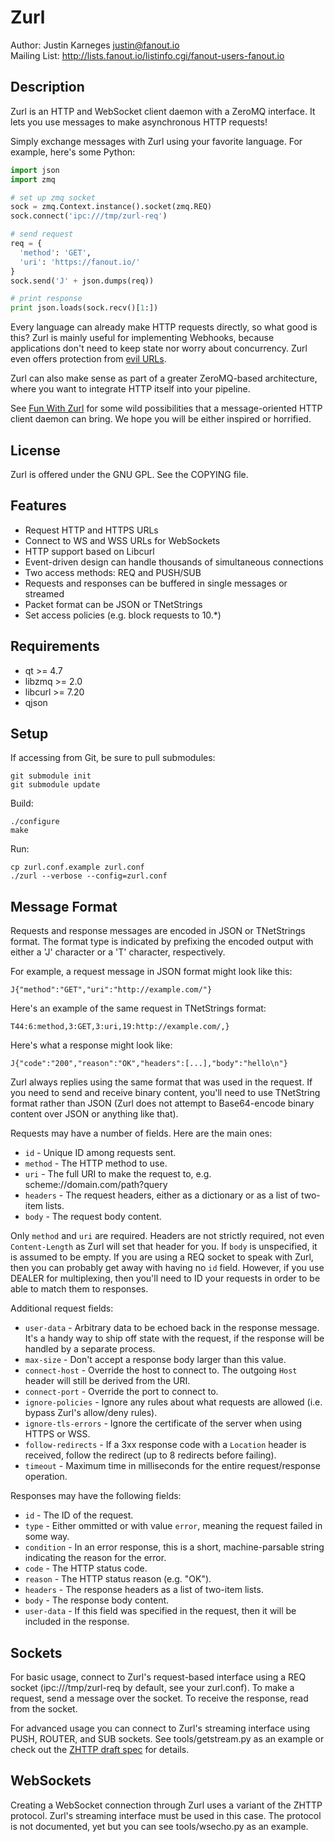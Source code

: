 Zurl
====
Author: Justin Karneges <justin@fanout.io>  
Mailing List: http://lists.fanout.io/listinfo.cgi/fanout-users-fanout.io

Description
-----------

Zurl is an HTTP and WebSocket client daemon with a ZeroMQ interface. It lets you use messages to make asynchronous HTTP requests!

Simply exchange messages with Zurl using your favorite language. For example, here's some Python:

```python
import json
import zmq

# set up zmq socket
sock = zmq.Context.instance().socket(zmq.REQ)
sock.connect('ipc:///tmp/zurl-req')

# send request
req = {
  'method': 'GET',
  'uri': 'https://fanout.io/'
}
sock.send('J' + json.dumps(req))

# print response
print json.loads(sock.recv()[1:])
```

Every language can already make HTTP requests directly, so what good is this? Zurl is mainly useful for implementing Webhooks, because applications don't need to keep state nor worry about concurrency. Zurl even offers protection from [evil URLs](http://blog.fanout.io/2014/01/27/how-to-safely-invoke-webhooks/).

Zurl can also make sense as part of a greater ZeroMQ-based architecture, where you want to integrate HTTP itself into your pipeline.

See [Fun With Zurl](http://blog.fanout.io/2014/02/18/fun-with-zurl-the-http-websocket-client-daemon/) for some wild possibilities that a message-oriented HTTP client daemon can bring. We hope you will be either inspired or horrified.

License
-------

Zurl is offered under the GNU GPL. See the COPYING file.

Features
--------

  * Request HTTP and HTTPS URLs
  * Connect to WS and WSS URLs for WebSockets
  * HTTP support based on Libcurl
  * Event-driven design can handle thousands of simultaneous connections
  * Two access methods: REQ and PUSH/SUB
  * Requests and responses can be buffered in single messages or streamed
  * Packet format can be JSON or TNetStrings
  * Set access policies (e.g. block requests to 10.*)

Requirements
------------

  * qt >= 4.7
  * libzmq >= 2.0
  * libcurl >= 7.20
  * qjson

Setup
-----

If accessing from Git, be sure to pull submodules:

    git submodule init
    git submodule update

Build:

    ./configure
    make

Run:

    cp zurl.conf.example zurl.conf
    ./zurl --verbose --config=zurl.conf

Message Format
--------------

Requests and response messages are encoded in JSON or TNetStrings format. The format type is indicated by prefixing the encoded output with either a 'J' character or a 'T' character, respectively.

For example, a request message in JSON format might look like this:

```
J{"method":"GET","uri":"http://example.com/"}
```

Here's an example of the same request in TNetStrings format:

```
T44:6:method,3:GET,3:uri,19:http://example.com/,}
```

Here's what a response might look like:

```
J{"code":"200","reason":"OK","headers":[...],"body":"hello\n"}
```

Zurl always replies using the same format that was used in the request. If you need to send and receive binary content, you'll need to use TNetString format rather than JSON (Zurl does not attempt to Base64-encode binary content over JSON or anything like that).

Requests may have a number of fields. Here are the main ones:

* ``id`` - Unique ID among requests sent.
* ``method`` - The HTTP method to use.
* ``uri`` - The full URI to make the request to, e.g. scheme://domain.com/path?query
* ``headers`` - The request headers, either as a dictionary or as a list of two-item lists.
* ``body`` - The request body content.

Only ``method`` and ``uri`` are required. Headers are not strictly required, not even ``Content-Length`` as Zurl will set that header for you. If ``body`` is unspecified, it is assumed to be empty. If you are using a REQ socket to speak with Zurl, then you can probably get away with having no ``id`` field. However, if you use DEALER for multiplexing, then you'll need to ID your requests in order to be able to match them to responses.

Additional request fields:

* ``user-data`` - Arbitrary data to be echoed back in the response message. It's a handy way to ship off state with the request, if the response will be handled by a separate process.
* ``max-size`` - Don't accept a response body larger than this value.
* ``connect-host`` - Override the host to connect to. The outgoing ``Host`` header will still be derived from the URI.
* ``connect-port`` - Override the port to connect to.
* ``ignore-policies`` - Ignore any rules about what requests are allowed (i.e. bypass Zurl's allow/deny rules).
* ``ignore-tls-errors`` - Ignore the certificate of the server when using HTTPS or WSS.
* ``follow-redirects`` - If a 3xx response code with a ``Location`` header is received, follow the redirect (up to 8 redirects before failing).
* ``timeout`` - Maximum time in milliseconds for the entire request/response operation.

Responses may have the following fields:

* ``id`` - The ID of the request.
* ``type`` - Either ommitted or with value ``error``, meaning the request failed in some way.
* ``condition`` - In an error response, this is a short, machine-parsable string indicating the reason for the error.
* ``code`` - The HTTP status code.
* ``reason`` - The HTTP status reason (e.g. "OK").
* ``headers`` - The response headers as a list of two-item lists.
* ``body`` - The response body content.
* ``user-data`` - If this field was specified in the request, then it will be included in the response.

Sockets
-------

For basic usage, connect to Zurl's request-based interface using a REQ socket (ipc:///tmp/zurl-req by default, see your zurl.conf). To make a request, send a message over the socket. To receive the response, read from the socket.

For advanced usage you can connect to Zurl's streaming interface using PUSH, ROUTER, and SUB sockets. See tools/getstream.py as an example or check out the [ZHTTP draft spec](http://rfc.zeromq.org/spec:33) for details.

WebSockets
----------

Creating a WebSocket connection through Zurl uses a variant of the ZHTTP protocol. Zurl's streaming interface must be used in this case. The protocol is not documented, yet but you can see tools/wsecho.py as an example.
